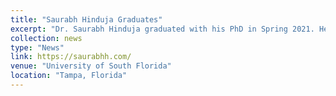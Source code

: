 ```yaml
---
title: "Saurabh Hinduja Graduates"
excerpt: "Dr. Saurabh Hinduja graduated with his PhD in Spring 2021. He is now a Post-doc at the University of Pittsburgh."
collection: news
type: "News"
link: https://saurabhh.com/
venue: "University of South Florida"
location: "Tampa, Florida"
---
```

